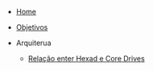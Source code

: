- [Home](docs/README.md)
- [Objetivos](docs/pages/objetivos.md)


- Arquiterua
    - [Relação enter Hexad e Core Drives](https://docs.google.com/document/d/1zjIVYzu7-DajdDE4XEum3uVd8ddexOo5w6e-zv2dzlw/edit#heading=h.htwunlry8u9x)
   

